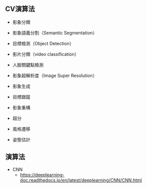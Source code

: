 


## CV演算法



- 影象分類
- 影象語義分割（Semantic Segmentation）
- 目標檢測（Object Detection）
- 影片分類（video classification）




- 人臉關鍵點檢測
- 影象超解析度（Image Super Resolution）





- 影象生成
- 目標跟蹤
- 影象重構
- 超分
- 風格遷移
- 姿態估計







## 演算法



- CNN
	- https://deeplearning-doc.readthedocs.io/en/latest/deeplearning/CNN/CNN.html





